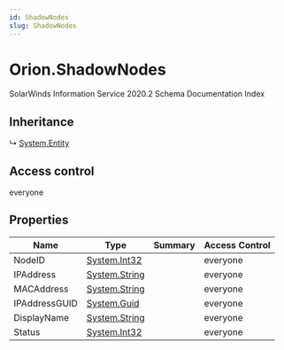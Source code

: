 ```yaml
---
id: ShadowNodes
slug: ShadowNodes
---
```


# Orion.ShadowNodes

SolarWinds Information Service 2020.2 Schema Documentation Index

## Inheritance

↳ [System.Entity](./../System/Entity)

## Access control

everyone

## Properties

| Name | Type | Summary | Access Control |
| ------ | ------ | ------ | ------ |
| NodeID | [System.Int32](https://docs.microsoft.com/en-us/dotnet/api/system.int32) |  | everyone |
| IPAddress | [System.String](https://docs.microsoft.com/en-us/dotnet/api/system.string) |  | everyone |
| MACAddress | [System.String](https://docs.microsoft.com/en-us/dotnet/api/system.string) |  | everyone |
| IPAddressGUID | [System.Guid](https://docs.microsoft.com/en-us/dotnet/api/system.guid) |  | everyone |
| DisplayName | [System.String](https://docs.microsoft.com/en-us/dotnet/api/system.string) |  | everyone |
| Status | [System.Int32](https://docs.microsoft.com/en-us/dotnet/api/system.int32) |  | everyone |

